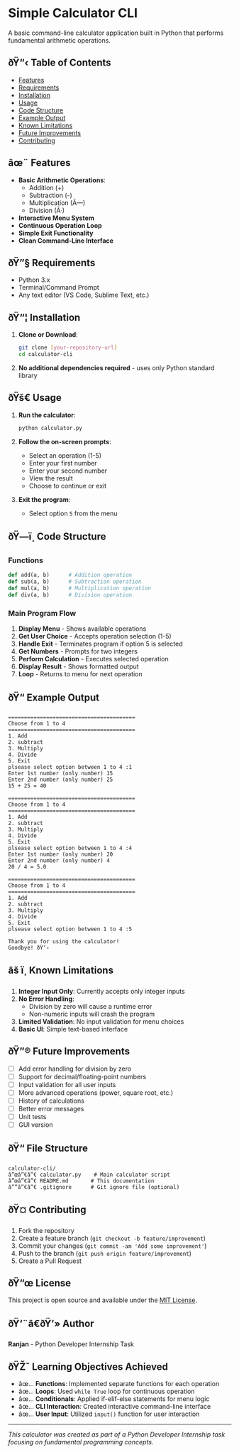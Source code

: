 # Simple Calculator CLI

A basic command-line calculator application built in Python that performs fundamental arithmetic operations.

## ðŸ“‹ Table of Contents
- [Features](#features)
- [Requirements](#requirements)
- [Installation](#installation)
- [Usage](#usage)
- [Code Structure](#code-structure)
- [Example Output](#example-output)
- [Known Limitations](#known-limitations)
- [Future Improvements](#future-improvements)
- [Contributing](#contributing)

## âœ¨ Features

- **Basic Arithmetic Operations**:
  - Addition (+)
  - Subtraction (-)
  - Multiplication (Ã—)
  - Division (Ã·)
- **Interactive Menu System**
- **Continuous Operation Loop**
- **Simple Exit Functionality**
- **Clean Command-Line Interface**

## ðŸ”§ Requirements

- Python 3.x
- Terminal/Command Prompt
- Any text editor (VS Code, Sublime Text, etc.)

## ðŸ“¦ Installation

1. **Clone or Download**:
   ```bash
   git clone [your-repository-url]
   cd calculator-cli
   ```

2. **No additional dependencies required** - uses only Python standard library

## ðŸš€ Usage

1. **Run the calculator**:
   ```bash
   python calculator.py
   ```

2. **Follow the on-screen prompts**:
   - Select an operation (1-5)
   - Enter your first number
   - Enter your second number
   - View the result
   - Choose to continue or exit

3. **Exit the program**:
   - Select option `5` from the menu

## ðŸ—ï¸ Code Structure

### Functions
```python
def add(a, b)      # Addition operation
def sub(a, b)      # Subtraction operation  
def mul(a, b)      # Multiplication operation
def div(a, b)      # Division operation
```

### Main Program Flow
1. **Display Menu** - Shows available operations
2. **Get User Choice** - Accepts operation selection (1-5)
3. **Handle Exit** - Terminates program if option 5 is selected
4. **Get Numbers** - Prompts for two integers
5. **Perform Calculation** - Executes selected operation
6. **Display Result** - Shows formatted output
7. **Loop** - Returns to menu for next operation

## ðŸ“ Example Output

```
========================================
Choose from 1 to 4 
========================================
1. Add
2. subtract
3. Multiply
4. Divide
5. Exit
plsease select option between 1 to 4 :1
Enter 1st number (only number) 15
Enter 2nd number (only number) 25
15 + 25 = 40

========================================
Choose from 1 to 4 
========================================
1. Add
2. subtract
3. Multiply
4. Divide
5. Exit
plsease select option between 1 to 4 :4
Enter 1st number (only number) 20
Enter 2nd number (only number) 4
20 / 4 = 5.0

========================================
Choose from 1 to 4 
========================================
1. Add
2. subtract
3. Multiply
4. Divide
5. Exit
plsease select option between 1 to 4 :5

Thank you for using the calculator!
Goodbye! ðŸ‘‹
```

## âš ï¸ Known Limitations

1. **Integer Input Only**: Currently accepts only integer inputs
2. **No Error Handling**: 
   - Division by zero will cause a runtime error
   - Non-numeric inputs will crash the program
3. **Limited Validation**: No input validation for menu choices
4. **Basic UI**: Simple text-based interface

## ðŸ”® Future Improvements

- [ ] Add error handling for division by zero
- [ ] Support for decimal/floating-point numbers
- [ ] Input validation for all user inputs
- [ ] More advanced operations (power, square root, etc.)
- [ ] History of calculations
- [ ] Better error messages
- [ ] Unit tests
- [ ] GUI version

## ðŸ“ File Structure

```
calculator-cli/
â”œâ”€â”€ calculator.py    # Main calculator script
â”œâ”€â”€ README.md       # This documentation
â””â”€â”€ .gitignore      # Git ignore file (optional)
```

## ðŸ¤ Contributing

1. Fork the repository
2. Create a feature branch (`git checkout -b feature/improvement`)
3. Commit your changes (`git commit -am 'Add some improvement'`)
4. Push to the branch (`git push origin feature/improvement`)
5. Create a Pull Request

## ðŸ“œ License

This project is open source and available under the [MIT License](LICENSE).

## ðŸ‘¨â€ðŸ’» Author

**Ranjan** - Python Developer Internship Task

## ðŸŽ¯ Learning Objectives Achieved

- âœ… **Functions**: Implemented separate functions for each operation
- âœ… **Loops**: Used `while True` loop for continuous operation
- âœ… **Conditionals**: Applied if-elif-else statements for menu logic
- âœ… **CLI Interaction**: Created interactive command-line interface
- âœ… **User Input**: Utilized `input()` function for user interaction

---

*This calculator was created as part of a Python Developer Internship task focusing on fundamental programming concepts.*